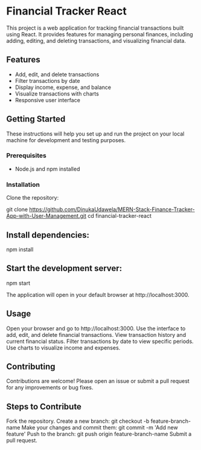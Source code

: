 # Financial Tracker React

This project is a web application for tracking financial transactions built using React. It provides features for managing personal finances, including adding, editing, and deleting transactions, and visualizing financial data.

## Features

- Add, edit, and delete transactions
- Filter transactions by date
- Display income, expense, and balance
- Visualize transactions with charts
- Responsive user interface

## Getting Started

These instructions will help you set up and run the project on your local machine for development and testing purposes.

### Prerequisites

- Node.js and npm installed

### Installation

Clone the repository:

   git clone https://github.com/DinukaUdawela/MERN-Stack-Finance-Tracker-App-with-User-Management.git
   cd financial-tracker-react

## Install dependencies:

npm install

## Start the development server:

npm start

The application will open in your default browser at http://localhost:3000.

## Usage

Open your browser and go to http://localhost:3000.
Use the interface to add, edit, and delete financial transactions.
View transaction history and current financial status.
Filter transactions by date to view specific periods.
Use charts to visualize income and expenses.

## Contributing

Contributions are welcome! Please open an issue or submit a pull request for any improvements or bug fixes.

## Steps to Contribute

Fork the repository.
Create a new branch: git checkout -b feature-branch-name
Make your changes and commit them: git commit -m 'Add new feature'
Push to the branch: git push origin feature-branch-name
Submit a pull request.
